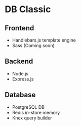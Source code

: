 # DB Classic

## Frontend

- Handlebars.js template engine
- Sass (Coming soon)

## Backend

- Node.js
- Express.js

## Database

- PostgreSQL DB
- Redis in-store memory
- Knex query builder
